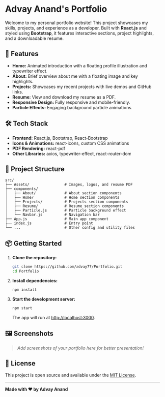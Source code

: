# Advay Anand's Portfolio

Welcome to my personal portfolio website! This project showcases my skills, projects, and experience as a developer. Built with **React.js** and styled using **Bootstrap**, it features interactive sections, project highlights, and a downloadable resume.

## 🚀 Features

- **Home:** Animated introduction with a floating profile illustration and typewriter effect.
- **About:** Brief overview about me with a floating image and key highlights.
- **Projects:** Showcases my recent projects with live demos and GitHub links.
- **Resume:** View and download my resume as a PDF.
- **Responsive Design:** Fully responsive and mobile-friendly.
- **Particle Effects:** Engaging background particle animations.

## 🛠️ Tech Stack

- **Frontend:** React.js, Bootstrap, React-Bootstrap
- **Icons & Animations:** react-icons, custom CSS animations
- **PDF Rendering:** react-pdf
- **Other Libraries:** axios, typewriter-effect, react-router-dom

## 📁 Project Structure

```
src/
├── Assets/                # Images, logos, and resume PDF
├── components/
│   ├── About/             # About section components
│   ├── Home/              # Home section components
│   ├── Projects/          # Projects section components
│   ├── Resume/            # Resume section components
│   ├── Particle.js        # Particle background effect
│   └── Navbar.js          # Navigation bar
├── App.js                 # Main app component
├── index.js               # Entry point
└── ...                    # Other config and utility files
```

## 📦 Getting Started

1. **Clone the repository:**
   ```sh
   git clone https://github.com/advay77/Portfolio.git
   cd Portfolio
   ```

2. **Install dependencies:**
   ```sh
   npm install
   ```

3. **Start the development server:**
   ```sh
   npm start
   ```
   The app will run at [http://localhost:3000](http://localhost:3000).

## 🖼️ Screenshots

> _Add screenshots of your portfolio here for better presentation!_

## 📄 License

This project is open source and available under the [MIT License](LICENSE).

---

**Made with ❤️ by Advay Anand**
